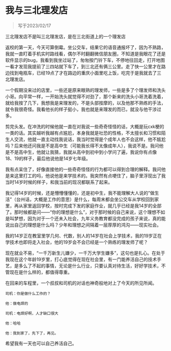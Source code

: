 # 我与三北理发店

> 写于2023/02/17

三北理发店不是叫三北理发店，是在三北街道上的一个理发店

返校的第一天，今天可算倒霉。坐公交车，结果它的语音通报坏了，因为不熟路，我就一直盯着手机实时路线看，偶尔不时翻翻微信朋友圈，不知道是我眼花了还是软件显示的bug，我看到我坐过站了，匆匆按门铃下车，不停地往回走，打开地图一看才发现我提前了三四站就下车了，到三北还有俩三公里。走了快一公里才在路边找到电瓶车，已经19点了才在路边的重庆小面里吃上饭，吃完于是我就去了三北理发店。

一个假期没来过的店里，一些还是原来眼熟的理发师，一些是多了个理发师和洗头小哥。向平常一样，一开始洗头就觉得不对劲了，那个新来的洗头小哥洗着洗着，就给我按了几下，我想我是来理发的，不是头部按摩的，以及他那不熟练的手法，就令我很奇怪。我看他长的样子挺小，我也就是来理发的而已，就没与他干涉过多。

剪完头发。在冲洗的时候他就一直在对我说一些奇奇怪怪的话，大概是玩cxk梗的一类的话。其实越听我越有点尴尬，本身我就是社恐的性格，不太擅长和习惯和陌生人交流，他就一直主动找我说话，我当时觉得是个成年人也不会这样，他不尴尬吗？后来他还问我是不是高中生（可能我长得不太像成年人），我说不是。我问他是不是高中生，他就让我猜，我就从高中到初中到小学问了遍，我说你有点像18、19的样子，最后他说他是14岁七年级。

我有点呆住了，好像直接他的一些奇奇怪怪的行为都可以得到合理的解释。我问他是来这里打工的吗，他说他是来学技术的。我突然有点哽住了，脑子里浮现出了我当时14岁时候的样子，和我当前的现况都联系了起来。

我记得14岁的时候，还是懵懵懂懂的，还是初中生，我不能理解大人说的”做生活”（台州话，大概是工作的意思）是什么，每周末都会坐公交车从学校回到家里，再从家里返回学校，按时完成下发的家庭作业，就几乎已经是我14岁的全部了。那时候都是问——“你的理想是什么”，对于那时候的自己来说，这个理想不如是叫梦想，因为对于一个还未入社会，九年义务教育都没完成的孩子来说，真的能说出自己的理想是什么吗？少年和理想之间隔着一层厚厚的鸿沟——现实社会。 

我的14岁正在教室里学几何、代数，别人的14岁在社会上学技术，我的19岁正在学技术也即将走入社会，他的19岁会不会已经是一个熟练的理发师了呢？  

现在就业不易，“一千万新生儿嫌少，一千万大学生嫌多”，这句也是扎心。在处于我现在这个年龄19岁里，打心底觉得在现在社会里，有一门能养活自己的技术手艺，是多么了不起的事情，无论是什么行业，只要认真对待生活，好好学技术，不管现在是什么样的，都值得尊重。  

在回来的车程里，一个叔叔和司机的对话也神奇般地对上了今天的所见所闻。

```
司机：你是做什么工作的？

他：做电焊的

司机：电焊好啊，人才缺口很大

他：哈哈

他：我到家了，先下了，再见。
```

希望我有一天也可以自己养活自己。






